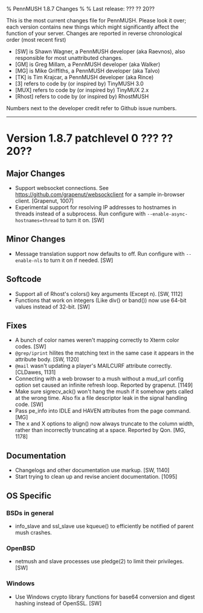 % PennMUSH 1.8.7 Changes
%
% Last release: ??? ?? 20??

This is the most current changes file for PennMUSH. Please look it over; each version contains new things which might significantly affect the function of your server.  Changes are reported in reverse chronological order (most recent first)

* [SW] is Shawn Wagner, a PennMUSH developer (aka Raevnos), also responsible for most unattributed changes.
* [GM] is Greg Millam, a PennMUSH developer (aka Walker)
* [MG] is Mike Griffiths, a PennMUSH developer (aka Talvo)
* [TK] is Tim Krajcar, a PennMUSH developer (aka Rince)
* [3] refers to code by (or inspired by) TinyMUSH 3.0
* [MUX] refers to code by (or inspired by) TinyMUX 2.x
* [Rhost] refers to code by (or inspired by) RhostMUSH

Numbers next to the developer credit refer to Github issue numbers.

-------------------------------------------------------------------------------

Version 1.8.7 patchlevel 0 ??? ?? 20??
======================================

Major Changes
-------------

* Support websocket connections. See <https://github.com/grapenut/websockclient> for a
  sample in-browser client. [Grapenut, 1007]
* Experimental support for resolving IP addresses to hostnames in threads instead of a subprocess. Run configure with `--enable-async-hostnames=thread` to turn it on. [SW]

Minor Changes
-------------

* Message translation support now defaults to off. Run configure with `--enable-nls` to turn it on if needed. [SW]

Softcode
--------

* Support all of Rhost's colors() key arguments (Except n). [SW, 1112]
* Functions that work on integers (Like div() or band()) now use 64-bit values instead of 32-bit. [SW]

Fixes
-----

* A bunch of color names weren't mapping correctly to Xterm color codes. [SW]
* `@grep/iprint` hilites the matching text in the same case it appears in the attribute body. [SW, 1120]
* `@mail` wasn't updating a player's MAILCURF attribute correctly. [CLDawes, 1131]
* Connecting with a web browser to a mush without a mud_url config option set caused an infinite refresh loop. Reported by grapenut. [1149]
* Make sure sigrecv_ack() won't hang the mush if it somehow gets called at the wrong time. Also fix a file descriptor leak in the signal handling code. [SW]
* Pass pe_info into IDLE and HAVEN attributes from the page command. [MG]
* The x and X options to align() now always truncate to the column width, rather than incorrectly truncating at a space. Reported by Qon. [MG, 1178]

Documentation
-------------

* Changelogs and other documentation use markup. [SW, 1140]
* Start trying to clean up and revise ancient documentation. [1095]

OS Specific
-----------

### BSDs in general ###

* info_slave and ssl_slave use kqueue() to efficiently be notified of parent mush crashes.

### OpenBSD ###

* netmush and slave processes use pledge(2) to limit their privileges. [SW]

### Windows ###

* Use Windows crypto library functions for base64 conversion and digest hashing instead of OpenSSL. [SW]

